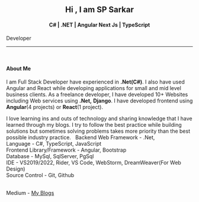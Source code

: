 <h2 align="center">Hi , I am SP Sarkar </h2>
<h4 align="center">C# | .NET | Angular Next Js | TypeScript </h4> Developer
<hr/>

<br/>
<h4 align="left">About Me</h4>
<p align="left">
I am Full Stack Developer have experienced in <b>.Net(C#)</b>. I also have used Angular and React while developing applications for small and mid level business clients. As a freelance developer, I have developed 10+ Websites including Web services using <b>.Net,</b> <b>Django</b>. I have developed frontend using <b>Angular</b>(4 projects) or <b>React</b>(1 project). 

I love learning ins and outs of technology and sharing knowledge that I have learned through my blogs. I try to follow the best practice while building solutions but sometimes solving problems takes more priority than the best possible industry practice. 
 
Backend Web Framework - .Net,<br>
Language - C#, TypeScript, JavaScript <br>
Frontend Library/Framework - Angular, Bootstrap<br>
Database - MySql, SqlServer, PgSql <br>
IDE - VS2019/2022, Rider, VS Code, WebStorm, DreamWeaver(For Web Design) <br>
Source Control - Git, Github <br><br>

Medium - <a href="https://medium.com/@spsarkar-appxive">My Blogs</a>
</p>
